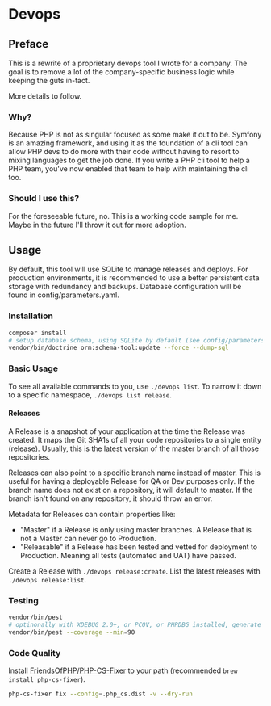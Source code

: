 # Devops

## Preface
This is a rewrite of a proprietary devops tool I wrote for a company. The goal is to remove a lot of the company-specific business logic while keeping the guts in-tact.

More details to follow.


### Why?
Because PHP is not as singular focused as some make it out to be. Symfony is an amazing framework, and using it as the foundation of a cli tool can allow PHP devs to do more with their code without having to resort to mixing languages to get the job done. If you write a PHP cli tool to help a PHP team, you've now enabled that team to help with maintaining the cli too.

### Should I use this?
For the foreseeable future, no. This is a working code sample for me. Maybe in the future I'll throw it out for more adoption.

## Usage
By default, this tool will use SQLite to manage releases and deploys. For production environments, it is recommended to use a better persistent data storage with redundancy and backups. Database configuration will be found in config/parameters.yaml.

### Installation
```bash
composer install
# setup database schema, using SQLite by default (see config/parameters.yaml)
vendor/bin/doctrine orm:schema-tool:update --force --dump-sql
```

### Basic Usage
To see all available commands to you, use `./devops list`. To narrow it down to a specific namespace, `./devops list release`.

#### Releases
A Release is a snapshot of your application at the time the Release was created. It maps the Git SHA1s of all your code repositories to a single entity (release). Usually, this is the latest version of the master branch of all those repositories.

Releases can also point to a specific branch name instead of master. This is useful for having a deployable Release for QA or Dev purposes only. If the branch name does not exist on a repository, it will default to master. If the branch isn't found on any repository, it should throw an error.

Metadata for Releases can contain properties like:
* "Master" if a Release is only using master branches. A Release that is not a Master can never go to Production.
* "Releasable" if a Release has been tested and vetted for deployment to Production. Meaning all tests (automated and UAT) have passed.

Create a Release with `./devops release:create`. List the latest releases with `./devops release:list`.

### Testing
```bash
vendor/bin/pest
# optinonally with XDEBUG 2.0+, or PCOV, or PHPDBG installed, generate coverage:
vendor/bin/pest --coverage --min=90
```

### Code Quality
Install [FriendsOfPHP/PHP-CS-Fixer](https://github.com/FriendsOfPHP/PHP-CS-Fixer) to your path (recommended `brew install php-cs-fixer`).

```bash
php-cs-fixer fix --config=.php_cs.dist -v --dry-run
```
